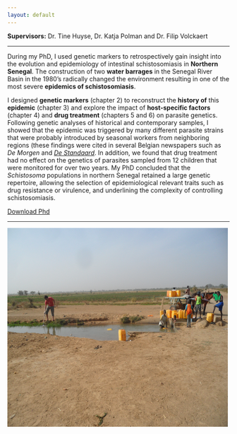 ```yaml
---
layout: default
---
```


**Supervisors:** Dr. Tine Huyse, Dr. Katja Polman and Dr. Filip Volckaert

---
During my PhD, I used genetic markers to retrospectively gain insight into the evolution and epidemiology of intestinal schistosomiasis in **Northern Senegal**. The construction of two **water barrages** in the Senegal River Basin in the 1980’s radically changed the environment resulting in one of the most severe **epidemics of schistosomiasis**. 

I designed **genetic markers** (chapter 2) to reconstruct the **history of** this **epidemic** (chapter 3) and explore the impact of **host-specific factors** (chapter 4) and **drug treatment** (chapters 5 and 6) on parasite genetics. Following genetic analyses of historical and contemporary samples, I showed that the epidemic was triggered by many different parasite strains that were probably introduced by seasonal workers from neighboring regions (these findings were cited in several Belgian newspapers such as *De Morgen* and *[De Standaard](http://www.standaard.be/cnt/dmf20150814_01818987)*. In addition, we found that drug treatment had no effect on the genetics of parasites sampled from 12 children that were monitored for over two years. My PhD concluded that the *Schistosoma* populations in northern Senegal retained a large genetic repertoire, allowing the selection of epidemiological relevant traits such as drug resistance or virulence, and underlining the complexity of controlling schistosomiasis.

[Download Phd](/Phd/PhD_FVDB.pdf)

---
<img align="center" width="500" height="450" src="images/SAM_1340.JPG"> <br />
